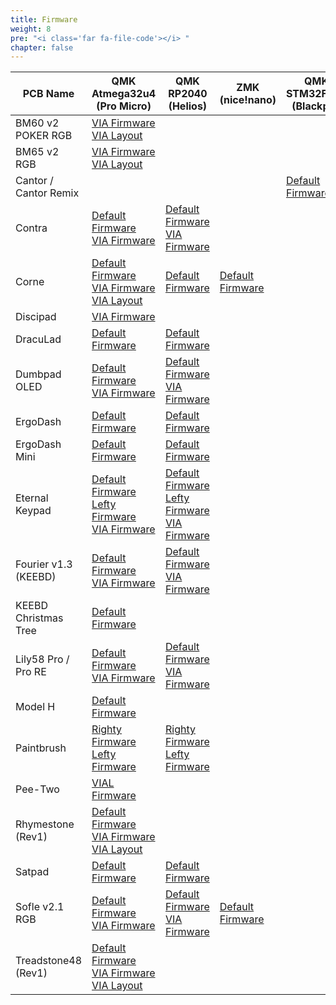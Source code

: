 ```yaml
---
title: Firmware
weight: 8
pre: "<i class='far fa-file-code'></i> "
chapter: false
---
```


| PCB Name              | QMK Atmega32u4 (Pro Micro)                                                                                                                                                                             | QMK RP2040 (Helios)                                                                                                                                                                         | ZMK (nice!nano)                             | QMK STM32F4*1 (Blackpill)                            |
|-----------------------|-------------------------------------------------------------------------------------------------------------------------------------------------------------------------------------------------------|----------------------------------------------------------------------------------------------------------------------------------------------------------------------------------------------|---------------------------------------------|------------------------------------------------------|
| BM60 v2 POKER RGB     | [VIA Firmware](./bm60v2_poker_via.hex)<br>[VIA Layout](./bm60v2_poker_via.json)                                                                                                                       |                                                                                                                                                                                              |                                             |                                                      |
| BM65 v2 RGB           | [VIA Firmware](./bm65v2_via.hex)<br>[VIA Layout](./bm65v2_via.json)                                                                                                                                   |                                                                                                                                                                                              |                                             |                                                      |
| Cantor / Cantor Remix |                                                                                                                                                                                                       |                                                                                                                                                                                              |                                             | [Default Firmware](./cantor_default_legacy_wear.bin) |
| Contra                | [Default Firmware](./contra_default.hex)<br>[VIA Firmware](./contra_via.hex)                                                                                                                          | [Default Firmware](./contra_default_promicro_rp2040.uf2)<br>[VIA Firmware](./contra_via_promicro_rp2040.uf2)                                                                                 |                                             |                                                      |
| Corne                 | [Default Firmware](./crkbd_rev1_default.hex)<br>[VIA Firmware](./crkbd_rev1_via.hex)<br>[VIA Layout](./crkbd_rev1_via.json)                                                                           | [Default Firmware](./crkbd_rev1_default_promicro_rp2040.uf2)                                                                                                                                 | [Default Firmware](corne-firmware.zip)      |                                                      |
| Discipad              | [VIA Firmware](./discipad_via.hex)                                                                                                                                                                    |                                                                                                                                                                                              |                                             |                                                      |
| DracuLad              | [Default Firmware](./draculad_default.hex)                                                                                                                                                            | [Default Firmware](./draculad_default_helios.uf2)                                                                                                                                            |                                             |                                                      |
| Dumbpad OLED          | [Default Firmware](./dumbpad_v1x_oled_default.hex)<br>[VIA Firmware](./dumbpad_v1x_oled_via.hex)                                                                                                      | [Default Firmware](./dumbpad_v1x_oled_default_promicro_rp2040.uf2)<br>[VIA Firmware](./dumbpad_v1x_oled_via_promicro_rp2040.uf2)                                                             |                                             |                                                      |
| ErgoDash              | [Default Firmware](./omkbd_ergodash_rev1_default.hex)                                                                                                                                                 | [Default Firmware](./omkbd_ergodash_rev1_default_promicro_rp2040.uf2)                                                                                                                        |                                             |                                                      |
| ErgoDash Mini         | [Default Firmware](./omkbd_ergodash_mini_default.hex)                                                                                                                                                 | [Default Firmware](./omkbd_ergodash_mini_default_promicro_rp2040.uf2)                                                                                                                        |                                             |                                                      |
| Eternal Keypad        | [Default Firmware](./eternal_keypad_default.hex)<br>[Lefty Firmware](./eternal_keypad_lefty.hex)<br>[VIA Firmware](./eternal_keypad_lefty.hex)                                                        | [Default Firmware](./eternal_keypad_default_promicro_rp2040.uf2)<br>[Lefty Firmware](./eternal_keypad_lefty_promicro_rp2040.uf2)<br>[VIA Firmware](./eternal_keypad_via_promicro_rp2040.uf2) |                                             |                                                      |
| Fourier v1.3 (KEEBD)  | [Default Firmware](./keebd_fourier_default.hex)<br>[VIA Firmware](./keebd_fourier_via.hex)                                                                                                            | [Default Firmware](./keebd_fourier_default.uf2)<br>[VIA Firmware](./keebd_fourier_via.uf2)                                                                                                   |                                             |                                                      |
| KEEBD Christmas Tree  | [Default Firmware](./keebd_tree_default.hex)                                                                                                                                                          |                                                                                                                                                                                              |                                             |                                                      |
| Lily58 Pro / Pro RE   | [Default Firmware](./lily58_rev1_default.hex)<br>[VIA Firmware](./lily58_rev1_via.hex)                                                                                                                | [Default Firmware](./lily58_rev1_default_promicro_rp2040.uf2)<br>[VIA Firmware](./lily58_rev1_via_promicro_rp2040.uf2)                                                                       |                                             |                                                      |
| Model H               | [Default Firmware](./modelh_default.bin)                                                                                                                                                              |                                                                                                                                                                                              |                                             |                                                      |
| Paintbrush            | [Righty Firmware](./ardux_thepaintbrush_right.hex)<br>[Lefty Firmware](./ardux_thepaintbrush_left.hex)                                                                                                | [Righty Firmware](./ardux_thepaintbrush_right_promicro_rp2040.uf2)<br>[Lefty Firmware](./ardux_thepaintbrush_left_promicro_rp2040.uf2)                                                       |                                             |                                                      |
| Pee-Two               | [VIAL Firmware](./pee-two_vial.hex)                                                                                                                                                                   |                                                                                                                                                                                              |                                             |                                                      |
| Rhymestone (Rev1)     | [Default Firmware](./rhymestone_rev1_default.hex)<br>[VIA Firmware](./rhymestone_rev1_via.hex)<br>[VIA Layout](./rhymestone_rev1.via.json)                                                            |                                                                                                                                                                                              |                                             |                                                      |
| Satpad                | [Default Firmware](./satpad_default.hex)                                                                                                                                                              | [Default Firmware](./satpad_default_promicro_rp2040.uf2)                                                                                                                                     |                                             |                                                      |
| Sofle v2.1 RGB        | [Default Firmware](./sofle_rev1_default.hex)<br>[VIA Firmware](./sofle_rev1_via.hex)                                                                                                                  | [Default Firmware](./sofle_rev1_default_promicro_rp2040.uf2)<br>[VIA Firmware](./sofle_rev1_via_promicro_rp2040.uf2)                                                                         | [Default Firmware](sofle-firmware.zip)      |                                                      |
| Treadstone48 (Rev1)   | [Default Firmware](./treadstone48_rev1_default.hex)<br>[VIA Firmware](./treadstone48_rev1_via.hex)<br>[VIA Layout](./treadstone48_rev1_via.json)                                                      |                                                                                                                                                                                              |                                             |                                                      |

